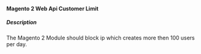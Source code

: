 #### Magento 2 Web Api Customer Limit

##### Description
The Magento 2 Module should block ip which creates more then 100 users per day.